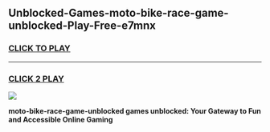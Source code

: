 
## Unblocked-Games-moto-bike-race-game-unblocked-Play-Free-e7mnx
<h3>
<a href="https://premium76.site?title=moto-bike-race-game-unblocked&ref=12A">CLICK TO PLAY</a></h3>
<hr>

<h3>
<a href="https://premium76.site?title=moto-bike-race-game-unblocked&ref=12A">CLICK 2 PLAY</a>
  
</h3>

<a href="https://premium76.site?title=moto-bike-race-game-unblocked&ref=12A"><img src="https://clearcache.store/games.png"></a>


**moto-bike-race-game-unblocked games unblocked: Your Gateway to Fun and Accessible Online Gaming**
